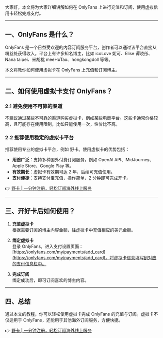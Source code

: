 大家好，本文将为大家详细讲解如何在 OnlyFans 上进行充值和订阅，使用虚拟信用卡轻松完成支付。

---

## 一、OnlyFans 是什么？

OnlyFans 是一个日益受欢迎的内容订阅服务平台，创作者可以通过该平台直接从粉丝处获得收入。平台上有许多知名博主，比如 icoLove 妮可、Elise 谭晓彤、Nana taipei、米胡桃 meeHuTao、hongkongdoll 等等。

本文将教你如何使用虚拟卡在 OnlyFans 上充值和订阅博主。

---

## 二、如何使用虚拟卡支付 OnlyFans？

### 2.1 避免使用不可靠的渠道

不建议通过某些不可靠的渠道购买虚拟卡，例如某些电商平台。这些卡通常价格较高，且可能存在使用限制，比如只能使用一次，性价比不高。

### 2.2 推荐使用稳定的虚拟卡平台

推荐使用专业的虚拟卡平台，例如 野卡。使用虚拟卡的优势包括：

- **用途广泛**：支持多种国外付费订阅服务，例如 OpenAI API、MidJourney、Apple Store、Google Play 等。
- **有效期长**：虚拟卡有效期可达 2 年，后续可充值使用。
- **支付便捷**：支持支付宝充值，操作简单，2 分钟即可完成开卡。

👉 [野卡 | 一分钟注册，轻松订阅海外线上服务](https://bit.ly/bewildcard)

---

## 三、开好卡后如何使用？

1. **充值虚拟卡**  
   根据需要订阅的博主内容金额，往虚拟卡中充值相应的美元金额。

2. **绑定虚拟卡**  
   登录 OnlyFans，进入支付设置页面：[https://onlyfans.com/my/payments/add_card](https://onlyfans.com/my/payments/add_card)。将虚拟卡信息填写到对应的支付信息栏中。

3. **完成订阅**  
   绑定成功后，即可订阅喜欢的博主内容。

---

## 四、总结

通过本文的教程，你可以轻松使用虚拟卡完成 OnlyFans 的充值与订阅。虚拟卡不仅适用于 OnlyFans，还能用于其他海外订阅服务，方便快捷。

👉 [野卡 | 一分钟注册，轻松订阅海外线上服务](https://bit.ly/bewildcard)